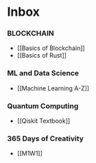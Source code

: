 # Inbox

### BLOCKCHAIN
- [[Basics of Blockchain]]
- [[Basics of Rust]]

### ML and Data Science
- [[Machine Learning A-Z]]

### Quantum Computing
- [[Qiskit Textbook]]

### 365 Days of Creativity
- [[M1W1]]
